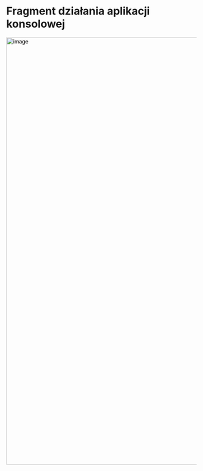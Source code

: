 # Fragment działania aplikacji konsolowej
<img width="989" height="1132" alt="image" src="https://github.com/user-attachments/assets/58cc576b-1de2-47b7-aa34-02252917defd" />
